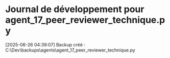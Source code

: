 # Journal de développement pour agent_17_peer_reviewer_technique.py

[2025-06-26 04:39:07] Backup créé : C:\Dev\backups\agents\agent_17_peer_reviewer_technique.py
